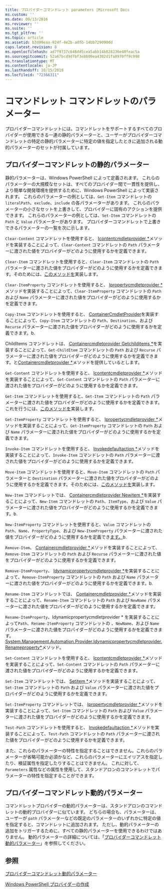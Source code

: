 ```yaml
---
title: プロバイダーコマンドレット parameters |Microsoft Docs
ms.custom: ''
ms.date: 09/13/2016
ms.reviewer: ''
ms.suite: ''
ms.tgt_pltfrm: ''
ms.topic: article
ms.assetid: b3d09eaa-924f-4e2b-adfb-14bb729090dd
caps.latest.revision: 8
ms.openlocfilehash: ad7f9737c646dd5cea5abb14b828236e40feac5a
ms.sourcegitcommit: 52a67bcd9d7bf3e8600ea4302d1fa8970ff9c998
ms.translationtype: MT
ms.contentlocale: ja-JP
ms.lasthandoff: 10/15/2019
ms.locfileid: "72366311"
---
```

# <a name="provider-cmdlet-parameters"></a>コマンドレット コマンドレットのパラメーター

プロバイダーコマンドレットには、コマンドレットをサポートするすべてのプロバイダーが使用できる一連の静的パラメーターと、ユーザーがプロバイダーコマンドレットの特定の静的パラメーターに特定の値を指定したときに追加される動的パラメーターのセットが付属しています。

## <a name="provider-cmdlet-static-parameters"></a>プロバイダーコマンドレットの静的パラメーター

静的パラメーターは、Windows PowerShell によって定義されます。 これらのパラメーターの大規模なセットは、すべてのプロバイダー間で一貫性を提供し、より簡単な開発環境を提供するために、Windows PowerShell によって実装されます。 これらのパラメーターの例としては、`Get-Item` コマンドレットの `literalPath`、`exclude`、`include` の各パラメーターがあります。 これらのパラメーターの小さなセットを上書きして、プロバイダーに固有のアクションを提供できます。 これらのパラメーターの例としては、`Set-Item` コマンドレットの `Path` と `Value` パラメーターがあります。 プロバイダーコマンドレットで上書きできるパラメーターの一覧を次に示します。

`Clear-Content` コマンドレットを使用すると、 [Icontentcmdletprovider *](/dotnet/api/System.Management.Automation.Provider.IContentCmdletProvider.ClearContent)メソッドを実装することによって、`Clear-Content` コマンドレットの `Path` パラメーターに渡された値をプロバイダーがどのように使用するかを定義できます。

`Clear-Item` コマンドレットを使用すると、`Clear-Item` コマンドレットの `Path` パラメーターに渡された値をプロバイダーがどのように使用するかを定義できます。そのためには、[このメソッドを](/dotnet/api/System.Management.Automation.Provider.ItemCmdletProvider.ClearItem)実装します。

`Clear-ItemProperty` コマンドレットを使用すると、 [Ipropertycmdletprovider *](/dotnet/api/System.Management.Automation.Provider.IPropertyCmdletProvider.ClearProperty)メソッドを実装することによって、`Clear-ItemProperty` コマンドレットの `Path` および `Name` パラメーターに渡された値をプロバイダーがどのように使用するかを定義できます。

`Copy-Item` コマンドレットを使用すると、 [ContainerCmdletProvider](/dotnet/api/System.Management.Automation.Provider.ContainerCmdletProvider.CopyItem)を実装することによって、`Copy-Item` コマンドレットの `Path`、`Destination`、および `Recurse` パラメーターに渡された値をプロバイダーがどのように使用するかを定義できます。b.

ChildItems コマンドレットは、 [Containercmdletprovider Getchilditems *](/dotnet/api/System.Management.Automation.Provider.ContainerCmdletProvider.GetChildItems)を実装することによって、`Get-ChildItem` コマンドレットの `Path` および `Recurse` パラメーターに渡された値をプロバイダーがどのように使用するかを定義できます。と[Containercmdletprovider *](/dotnet/api/System.Management.Automation.Provider.ContainerCmdletProvider.GetChildNames)メソッドを提供しているとします。

`Get-Content` コマンドレットを使用すると、 [Icontentcmdletprovider *](/dotnet/api/System.Management.Automation.Provider.IContentCmdletProvider.GetContentReader)メソッドを実装することによって、`Get-Content` コマンドレットの `Path` パラメーターに渡された値をプロバイダーがどのように使用するかを定義できます。

`Get-Item` コマンドレットを使用すると、`Get-Item` コマンドレットの `Path` パラメーターに渡された値をプロバイダーがどのように使用するかを定義できます。これを行うには、[このメソッドを](/dotnet/api/System.Management.Automation.Provider.ItemCmdletProvider.GetItem)実装します。

`Get-ItemProperty` コマンドレットを使用すると、 [Ipropertycmdletprovider *](/dotnet/api/System.Management.Automation.Provider.IPropertyCmdletProvider.GetProperty)メソッドを実装することによって、`Get-ItemProperty` コマンドレットの `Path` および `Name` パラメーターに渡された値をプロバイダーがどのように使用するかを定義できます。

`Invoke-Item` コマンドレットを使用すると、 [Invokedefaultaction *](/dotnet/api/System.Management.Automation.Provider.ItemCmdletProvider.InvokeDefaultAction)メソッドを実装することによって、`Invoke-Item` コマンドレットの `Path` パラメーターに渡された値をプロバイダーがどのように使用するかを定義できます。

`Move-Item` コマンドレットを使用すると、`Move-Item` コマンドレットの `Path` パラメーターと `Destination` パラメーターに渡された値をプロバイダーがどのように使用するかを定義できます。そのためには、[このメソッドを](/dotnet/api/System.Management.Automation.Provider.NavigationCmdletProvider.MoveItem)実装します。

`New-Item` コマンドレットでは、 [Containercmdletprovider Newitem *](/dotnet/api/System.Management.Automation.Provider.ContainerCmdletProvider.NewItem)を実装することによって、`New-Item` コマンドレットの `Path`、`ItemType`、および `Value` パラメーターに渡された値をプロバイダーがどのように使用するかを定義できます。b.

`New-ItemProperty` コマンドレットを使用すると、`Value` コマンドレットの `Path`、`Name`、`PropertyType`、および `New-ItemProperty` パラメーターに渡された値をプロバイダーがどのように使用するかを定義でき[ます。](/dotnet/api/Microsoft.PowerShell.Commands.RegistryProvider.NewProperty)b.

`Remove-Item`、 [Containercmdletprovider *](/dotnet/api/System.Management.Automation.Provider.ContainerCmdletProvider.RemoveItem)メソッドを実装することによって、`Remove-Item` コマンドレットの `Path` および `Recurse` パラメーターに渡された値をプロバイダーがどのように使用するかを定義できます。

`Remove-ItemProperty`、 [Idynamicpropertycmdletprovider *](/dotnet/api/System.Management.Automation.Provider.IDynamicPropertyCmdletProvider.RemoveProperty)を実装することによって、`Remove-ItemProperty` コマンドレットの `Path` および `Name` パラメーターに渡された値をプロバイダーがどのように使用するかを定義できます。b.

`Rename-Item` コマンドレットでは、 [Containercmdletprovider *](/dotnet/api/System.Management.Automation.Provider.ContainerCmdletProvider.RenameItem)メソッドを実装することによって、`Rename-Item` コマンドレットの `Path` および `NewName` パラメーターに渡された値をプロバイダーがどのように使用するかを定義できます。

`Rename-ItemProperty`、Idynamicpropertycmdletprovider * を実装することによって`Path`、`Rename-ItemProperty` コマンドレットの 、`NewName`、および `Name` パラメーターに渡された値をプロバイダーがどのように使用するかを定義できます。 [System.Management.Automation.Provider.Idynamicpropertycmdletprovider.Renameproperty*](/dotnet/api/System.Management.Automation.Provider.IDynamicPropertyCmdletProvider.RenameProperty)メソッド。

`Set-Content` コマンドレットを使用すると、 [Icontentcmdletprovider *](/dotnet/api/System.Management.Automation.Provider.IContentCmdletProvider.GetContentWriter)メソッドを実装することによって、`Set-Content` コマンドレットの `Path` パラメーターに渡された値をプロバイダーがどのように使用するかを定義できます。

`Set-Item` コマンドレットでは、 [Setitem *](/dotnet/api/System.Management.Automation.Provider.ItemCmdletProvider.SetItem)メソッドを実装することによって、`Set-Item` コマンドレットの `Path` および `Value` パラメーターに渡された値をプロバイダーがどのように使用するかを定義できます。

`Set-ItemProperty` コマンドレットでは、 [Ipropertycmdletprovider *](/dotnet/api/System.Management.Automation.Provider.IPropertyCmdletProvider.SetProperty)メソッドを実装することによって、`Set-Item` コマンドレットの `Path` および `Value` パラメーターに渡された値をプロバイダーがどのように使用するかを定義できます。

`Test-Path` コマンドレットを使用すると、 [Invokedefaultaction *](/dotnet/api/System.Management.Automation.Provider.ItemCmdletProvider.InvokeDefaultAction)メソッドを実装することによって、`Test-Path` コマンドレットの `Path` パラメーターに渡された値をプロバイダーがどのように使用するかを定義できます。

また、これらのパラメーターの特性を指定することはできません。これらのパラメーターが省略可能か必須かなど、これらのパラメーターにエイリアスを指定したり、検証属性を指定したりすることはできません。 これに対して、`Parameters` 属性などの属性を使用して、スタンドアロンのコマンドレットでパラメーターの特性を指定することができます。

## <a name="provider-cmdlet-dynamic-parameters"></a>プロバイダーコマンドレット動的パラメーター

コマンドレットプロバイダーの動的パラメーターは、スタンドアロンのコマンドレットの動的プロバイダーに似ています。 どちらの場合も、パラメーターは、ユーザーが `path` パラメーターなどの既定のパラメーターのいずれかに特定の値を指定すると、コマンドレットに追加されます。 ただし、動的パラメーターの追加をトリガーするために、すべての静的パラメーターを使用できるわけではありません。 動的パラメーターの詳細については、「[プロバイダーコマンドレット動的パラメーター](./provider-cmdlet-dynamic-parameters.md)」を参照してください。

## <a name="see-also"></a>参照

[プロバイダーコマンドレット動的パラメーター](./provider-cmdlet-dynamic-parameters.md)

[Windows PowerShell プロバイダーの作成](./writing-a-windows-powershell-provider.md)